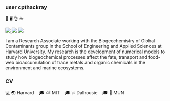 ### user cpthackray 
🏃 🖥️ 👌 ☕  

<a href="#"><img src="https://img.shields.io/badge/_-_-blue.svg?style=social&logo=python"> </a><a href="#"><img src="https://img.shields.io/badge/_-_-red.svg?logo=rust&style=social"></a> <a href="#"><img src="https://img.shields.io/badge/_-_-black.svg?logo=fortran&style=social"></a>


I am a Research Associate working with the Biogeochemistry of Global Contaminants group in the School of Engineering and Applied Sciences at Harvard University. My research is the development of numerical models to study how biogeochemical processes affect the fate, transport and food-web bioaccumulation of trace metals and organic chemicals in the environment and marine ecosystems.



### CV
 💻 🌏 Harvard &nbsp;&nbsp;  🎓 ⛅ MIT &nbsp;&nbsp;  🎓 💥 Dalhousie  &nbsp;&nbsp; 🎓 🌊 MUN
 
 

<!--
<img src="https://www.python.org/static/community_logos/python-logo.png" alt="python" width="80"/><img src="https://www.rust-lang.org/logos/rust-logo-32x32.png" alt="https://www.rust-lang.org/logos/rust-logo-32x32.png" width="32" /><img src="https://simpleicons.org/icons/fortran.svg" alt="drawing" width="40"/>

**cpthackray/cpthackray** is a ✨ _special_ ✨ repository because its `README.md` (this file) appears on your GitHub profile.

Here are some ideas to get you started:

- 🔭 I’m currently working on ...
- 🌱 I’m currently learning ...
- 👯 I’m looking to collaborate on ...
- 🤔 I’m looking for help with ...
- 💬 Ask me about ...
- 📫 How to reach me: ...
- 😄 Pronouns: ...
- ⚡ Fun fact: ...
-->
